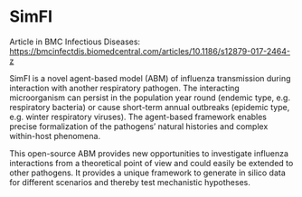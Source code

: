# SimFI

Article in BMC Infectious Diseases: https://bmcinfectdis.biomedcentral.com/articles/10.1186/s12879-017-2464-z

SimFI is a novel agent-based model (ABM) of influenza transmission during interaction with another respiratory pathogen. The interacting microorganism can persist in the population year round (endemic type, e.g. respiratory bacteria) or cause short-term annual outbreaks (epidemic type, e.g. winter respiratory viruses). The agent-based framework enables precise formalization of the pathogens’ natural histories and complex within-host phenomena.

This open-source ABM provides new opportunities to investigate influenza interactions from a theoretical point of view and could easily be extended to other pathogens. It provides a unique framework to generate in silico data for different scenarios and thereby test mechanistic hypotheses.
